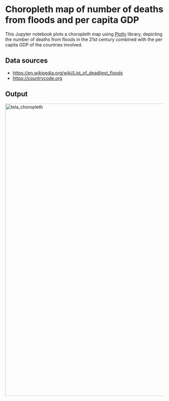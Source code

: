 # Choropleth map of number of deaths from floods and per capita GDP


This Jupyter notebook plots a choropleth map using [Plotly](https://www.google.com/search?client=safari&rls=en&q=plotly&ie=UTF-8&oe=UTF-8) library, depicting the number of deaths from floods in the 21st century combined with the per capita GDP of the countries involved. 

## Data sources
- https://en.wikipedia.org/wiki/List_of_deadliest_floods
- https://countrycode.org

## Output

<img width="926" alt="tela_choropleth" src="https://github.com/danielsaraivaleite/Choropleth-Floods-Deaths-GDP/assets/131724461/2eac93e2-1052-444f-b418-540530cbe1c3">
